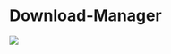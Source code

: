 # Download-Manager
<img src="https://ci.appveyor.com/api/projects/status/g7t49142wse9oksy?retina=true">